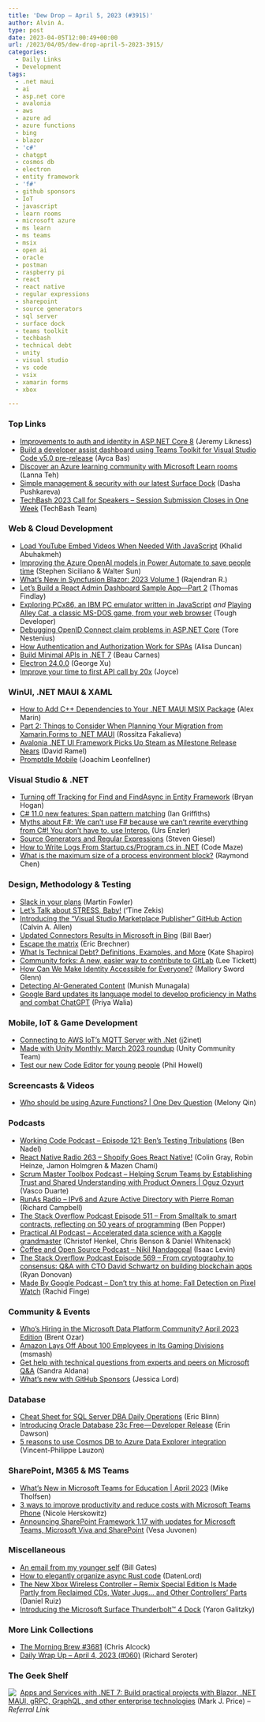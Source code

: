 ```yaml
---
title: 'Dew Drop – April 5, 2023 (#3915)'
author: Alvin A.
type: post
date: 2023-04-05T12:00:49+00:00
url: /2023/04/05/dew-drop-april-5-2023-3915/
categories:
  - Daily Links
  - Development
tags:
  - .net maui
  - ai
  - asp.net core
  - avalonia
  - aws
  - azure ad
  - azure functions
  - bing
  - blazor
  - 'c#'
  - chatgpt
  - cosmos db
  - electron
  - entity framework
  - 'f#'
  - github sponsors
  - IoT
  - javascript
  - learn rooms
  - microsoft azure
  - ms learn
  - ms teams
  - msix
  - open ai
  - oracle
  - postman
  - raspberry pi
  - react
  - react native
  - regular expressions
  - sharepoint
  - source generators
  - sql server
  - surface dock
  - teams toolkit
  - techbash
  - technical debt
  - unity
  - visual studio
  - vs code
  - vsix
  - xamarin forms
  - xbox

---
```

### <a name="top"></a>Top Links

  * <a href="https://devblogs.microsoft.com/dotnet/improvements-auth-identity-aspnetcore-8/" target="_blank" rel="noopener">Improvements to auth and identity in ASP.NET Core 8</a> (Jeremy Likness)
  * <a href="https://devblogs.microsoft.com/microsoft365dev/build-a-developer-assist-dashboard-using-teams-toolkit-for-visual-studio-code-v5-0-pre-release/" target="_blank" rel="noopener">Build a developer assist dashboard using Teams Toolkit for Visual Studio Code v5.0 pre-release</a> (Ayca Bas)
  * <a href="https://azure.microsoft.com/blog/discover-an-azure-learning-community-with-microsoft-learn-rooms/" target="_blank" rel="noopener">Discover an Azure learning community with Microsoft Learn rooms</a> (Lanna Teh)
  * <a href="https://techcommunity.microsoft.com/t5/surface-it-pro-blog/simple-management-amp-security-with-our-latest-surface-dock/ba-p/3784764" target="_blank" rel="noopener">Simple management & security with our latest Surface Dock</a> (Dasha Pushkareva)
  * <a href="https://vlqh-zcglf.campaign-view.com/ua/SharedView?od=3z5b1449310f71294fafc3d35955582e56a7fc9cec01fb440bc3cc8ba398aa18db&cno=11a2b0b1c475540&cd=1e7349b984ed9a60" target="_blank" rel="noopener">TechBash 2023 Call for Speakers &#8211; Session Submission Closes in One Week</a> (TechBash Team)



### <a name="web"></a>Web & Cloud Development

  * <a href="https://khalidabuhakmeh.com/load-youtube-embed-videos-with-javascript" target="_blank" rel="noopener">Load YouTube Embed Videos When Needed With JavaScript</a> (Khalid Abuhakmeh)
  * <a href="https://powerautomate.microsoft.com/en-us/blog/improving-the-azure-openai-models-in-power-automate-to-save-people-time/" target="_blank" rel="noopener">Improving the Azure OpenAI models in Power Automate to save people time</a> (Stephen Siciliano & Walter Sun)
  * <a href="https://www.syncfusion.com/blogs/post/whats-new-blazor-2023-volume-1.aspx?utm_source=alvinashcraft&utm_medium=email&utm_campaign=alvinashcraft_blog_edmapr23" target="_blank" rel="noopener">What’s New in Syncfusion Blazor: 2023 Volume 1</a> (Rajendran R.)
  * <a href="https://www.telerik.com/blogs/lets-build-react-admin-dashboard-sample-app-part-2" target="_blank" rel="noopener">Let’s Build a React Admin Dashboard Sample App—Part 2</a> (Thomas Findlay)
  * <a href="https://www.codeproject.com/Articles/5358401/Exploring-PCx86-an-IBM-PC-emulator-written-in-Java" target="_blank" rel="noopener">Exploring PCx86, an IBM PC emulator written in JavaScript</a> _and_ <a href="https://www.codeproject.com/Articles/5358400/Playing-Alley-Cat-a-classic-MS-DOS-game-from-your" target="_blank" rel="noopener">Playing Alley Cat, a classic MS-DOS game, from your web browser</a> (Tough Developer)
  * <a href="https://nestenius.se/2023/03/28/missing-openid-connect-claims-in-asp-net-core/" target="_blank" rel="noopener">Debugging OpenID Connect claim problems in ASP.NET Core</a> (Tore Nestenius)
  * <a href="https://developer.okta.com/blog/2023/04/04/spa-auth-tokens" target="_blank" rel="noopener">How Authentication and Authorization Work for SPAs</a> (Alisa Duncan)
  * <a href="https://www.freecodecamp.org/news/build-minimal-apis-in-net-7/" target="_blank" rel="noopener">Build Minimal APIs in .NET 7</a> (Beau Carnes)
  * <a href="https://electronjs.org/blog/electron-24-0" target="_blank" rel="noopener">Electron 24.0.0</a> (George Xu)
  * <a href="https://blog.postman.com/improve-your-time-to-first-api-call-by-20x/" target="_blank" rel="noopener">Improve your time to first API call by 20x</a> (Joyce)



### <a name="silverlight"></a>WinUI, .NET MAUI & XAML

  * <a href="https://www.advancedinstaller.com/add-dependencies-to-dotnet-maui-msix.html" target="_blank" rel="noopener">How to Add C++ Dependencies to Your .NET MAUI MSIX Package</a> (Alex Marin)
  * <a href="https://www.telerik.com/blogs/part-2-things-consider-planning-migration-xamarin.forms-dotnet-maui" target="_blank" rel="noopener">Part 2: Things to Consider When Planning Your Migration from Xamarin.Forms to .NET MAUI</a> (Rossitza Fakalieva)
  * <a href="https://visualstudiomagazine.com/articles/2023/04/04/avalonia.aspx" target="_blank" rel="noopener">Avalonia .NET UI Framework Picks Up Steam as Milestone Release Nears</a> (David Ramel)
  * <a href="https://johnnys.news/2023/03/Promptdle-Mobile/" target="_blank" rel="noopener">Promptdle Mobile</a> (Joachim Leonfellner)



### <a name="dotnet"></a>Visual Studio & .NET

  * <a href="https://nodogmablog.bryanhogan.net/2023/04/turning-off-tracking-for-find-and-findasync-in-entity-framework/" target="_blank" rel="noopener">Turning off Tracking for Find and FindAsync in Entity Framework</a> (Bryan Hogan)
  * <a href="https://endjin.com/blog/2023/04/dotnet-csharp-11-pattern-matching-span-char.html" target="_blank" rel="noopener">C# 11.0 new features: Span pattern matching</a> (Ian Griffiths)
  * <a href="https://www.planetgeek.ch/2023/04/04/myths-about-f-we-cant-use-f-because-we-cant-rewrite-everything-from-c-you-dont-have-to-use-interop/" target="_blank" rel="noopener">Myths about F#: We can’t use F# because we can’t rewrite everything from C#! You don’t have to, use Interop.</a> (Urs Enzler)
  * <a href="https://steven-giesel.com/blogPost/667db4f5-d34a-4625-bc3d-aa47187c591a" target="_blank" rel="noopener">Source Generators and Regular Expressions</a> (Steven Giesel)
  * <a href="https://code-maze.com/dotnet-how-to-write-logs-from-startup-program-classes/" target="_blank" rel="noopener">How to Write Logs From Startup.cs/Program.cs in .NET</a> (Code Maze)
  * <a href="https://devblogs.microsoft.com/oldnewthing/20230404-00/?p=108009" target="_blank" rel="noopener">What is the maximum size of a process environment block?</a> (Raymond Chen)



### <a name="design"></a>Design, Methodology & Testing

  * <a href="https://martinfowler.com/bliki/Slack.html" target="_blank" rel="noopener">Slack in your plans</a> (Martin Fowler)
  * <a href="https://tinezekis.medium.com/lets-talk-about-stress-baby-d638092332f0?source=rss-fa2db659a52f------2" target="_blank" rel="noopener">Let’s Talk about STRESS, Baby!</a> (‘Tine Zekis)
  * <a href="https://www.codingwithcalvin.net/introducting-visual-studio-marketplace-publish-github-action/" target="_blank" rel="noopener">Introducing the “Visual Studio Marketplace Publisher” GitHub Action</a> (Calvin A. Allen)
  * <a href="https://techcommunity.microsoft.com/t5/microsoft-search-blog/updated-connectors-results-in-microsoft-in-bing/ba-p/3787571" target="_blank" rel="noopener">Updated Connectors Results in Microsoft in Bing</a> (Bill Baer)
  * <a href="https://imwrightshardcode.com/2023/04/escape-the-matrix/" target="_blank" rel="noopener">Escape the matrix</a> (Eric Brechner)
  * <a href="https://www.itprotoday.com/it-operations-and-management/what-technical-debt-definitions-examples-and-more" target="_blank" rel="noopener">What Is Technical Debt? Definitions, Examples, and More</a> (Kate Shapiro)
  * <a href="https://about.gitlab.com/blog/2023/04/04/gitlab-community-forks/" target="_blank" rel="noopener">Community forks: A new, easier way to contribute to GitLab</a> (Lee Tickett)
  * <a href="https://auth0.com/blog/how-can-we-make-identity-accessible-for-everyone/" target="_blank" rel="noopener">How Can We Make Identity Accessible for Everyone?</a> (Mallory Sword Glenn)
  * <a href="https://medium.com/@munish.munagala/detecting-ai-generated-content-19ce0d4e1f1a?source=rss-7b681932edc2------2" target="_blank" rel="noopener">Detecting AI-Generated Content</a> (Munish Munagala)
  * <a href="https://www.onmsft.com/news/bard-updates-its-language-model-to-combat-chatgpt/" target="_blank" rel="noopener">Google Bard updates its language model to develop proficiency in Maths and combat ChatGPT</a> (Priya Walia)



### <a name="mobile"></a>Mobile, IoT & Game Development

  * <a href="https://blog.j2i.net/2023/04/04/connecting-to-aws-iots-mqtt-server-with-net/" target="_blank" rel="noopener">Connecting to AWS IoT’s MQTT Server with .Net</a> (j2inet)
  * <a href="https://blog.unity.com/news/made-with-unity-monthly-march-2023-roundup" target="_blank" rel="noopener">Made with Unity Monthly: March 2023 roundup</a> (Unity Community Team)
  * <a href="https://www.raspberrypi.org/blog/code-editor-beta-testing/" target="_blank" rel="noopener">Test our new Code Editor for young people</a> (Phil Howell)



### <a name="videos"></a>Screencasts & Videos

  * <a href="http://www.youtube.com/watch?v=PQ7EXRHRrTQ" target="_blank" rel="noopener">Who should be using Azure Functions? | One Dev Question</a> (Melony Qin)



### <a name="podcasts"></a>Podcasts

  * <a href="https://www.bennadel.com/blog/4439-working-code-podcast-episode-121-bens-testing-tribulations.htm" target="_blank" rel="noopener">Working Code Podcast &#8211; Episode 121: Ben&#8217;s Testing Tribulations</a> (Ben Nadel)
  * <a href="https://reactnativeradio.com/episodes/rnr-263-shopify-goes-react-native" target="_blank" rel="noopener">React Native Radio 263 &#8211; Shopify Goes React Native!</a> (Colin Gray, Robin Heinze, Jamon Holmgren & Mazen Chami)
  * <a href="https://scrummastertoolbox.libsyn.com/helping-scrum-teams-by-establishing-trust-and-shared-understanding-with-product-owners-oguz-ozyurt" target="_blank" rel="noopener">Scrum Master Toolbox Podcast &#8211; Helping Scrum Teams by Establishing Trust and Shared Understanding with Product Owners | Oguz Ozyurt</a> (Vasco Duarte)
  * <a href="https://runasradio.com/Shows/Show/874" target="_blank" rel="noopener">RunAs Radio &#8211; IPv6 and Azure Active Directory with Pierre Roman</a> (Richard Campbell)
  * <a href="https://stackoverflow.blog/2023/04/04/from-smalltalk-to-smart-contracts-reflecting-on-50-years-of-programming-ep-511/" target="_blank" rel="noopener">The Stack Overflow Podcast Episode 511 &#8211; From Smalltalk to smart contracts, reflecting on 50 years of programming</a> (Ben Popper)
  * <a href="https://changelog.com/practicalai/217" target="_blank" rel="noopener">Practical AI Podcast &#8211; Accelerated data science with a Kaggle grandmaster</a> (Christof Henkel, Chris Benson & Daniel Whitenack)
  * <a href="https://podcasters.spotify.com/pod/show/coffeandopensource/episodes/Nikil-Nandagopal-e21odnc" target="_blank" rel="noopener">Coffee and Open Source Podcast &#8211; Nikil Nandagopal</a> (Isaac Levin)
  * <a href="https://stackoverflow.blog/2023/04/05/from-cryptography-to-consensus-qa-with-cto-david-schwartz-on-building-blockchain-apps/" target="_blank" rel="noopener">The Stack Overflow Podcast Episode 569 &#8211; From cryptography to consensus: Q&A with CTO David Schwartz on building blockchain apps</a> (Ryan Donovan)
  * <a href="https://blog.google/products/pixel/made-by-google-podcast-season-2/" target="_blank" rel="noopener">Made By Google Podcast &#8211; Don’t try this at home: Fall Detection on Pixel Watch</a> (Rachid Finge)



### <a name="events"></a>Community & Events

  * <a href="https://www.brentozar.com/archive/2023/04/whos-hiring-in-the-microsoft-data-platform-community-april-2023-edition/" target="_blank" rel="noopener">Who’s Hiring in the Microsoft Data Platform Community? April 2023 Edition</a> (Brent Ozar)
  * <a href="https://slashdot.org/story/23/04/04/1918258/amazon-lays-off-about-100-employees-in-its-gaming-divisions?utm_source=rss1.0mainlinkanon&utm_medium=feed" target="_blank" rel="noopener">Amazon Lays Off About 100 Employees in Its Gaming Divisions</a> (msmash)
  * <a href="https://techcommunity.microsoft.com/t5/microsoft-learn-blog/get-help-with-technical-questions-from-experts-and-peers-on/ba-p/3776927" target="_blank" rel="noopener">Get help with technical questions from experts and peers on Microsoft Q&A</a> (Sandra Aldana)
  * <a href="https://github.blog/2023-04-04-whats-new-with-github-sponsors/" target="_blank" rel="noopener">What’s new with GitHub Sponsors</a> (Jessica Lord)



### <a name="sql"></a>Database

  * <a href="https://www.mssqltips.com/sqlservertip/7616/sql-cheat-sheet-for-sql-server-dba-daily-operations/" target="_blank" rel="noopener">Cheat Sheet for SQL Server DBA Daily Operations</a> (Eric Blinn)
  * <a href="https://medium.com/oracledevs/introducing-oracle-database-23c-free-developer-release-5c21e5854092?source=rss----749dcac244ef---4" target="_blank" rel="noopener">Introducing Oracle Database 23c Free — Developer Release</a> (Erin Dawson)
  * <a href="https://techcommunity.microsoft.com/t5/azure-data-explorer-blog/5-reasons-to-use-cosmos-db-to-azure-data-explorer-integration/ba-p/3782776" target="_blank" rel="noopener">5 reasons to use Cosmos DB to Azure Data Explorer integration</a> (Vincent-Philippe Lauzon)



### <a name="sp"></a>SharePoint, M365 & MS Teams

  * <a href="https://techcommunity.microsoft.com/t5/education-blog/what-s-new-in-microsoft-teams-for-education-april-2023/ba-p/3787041" target="_blank" rel="noopener">What’s New in Microsoft Teams for Education | April 2023</a> (Mike Tholfsen)
  * <a href="https://www.microsoft.com/en-us/microsoft-365/blog/2023/04/03/3-ways-to-improve-productivity-and-reduce-costs-with-microsoft-teams-phone/" target="_blank" rel="noopener">3 ways to improve productivity and reduce costs with Microsoft Teams Phone</a> (Nicole Herskowitz)
  * <a href="https://devblogs.microsoft.com/microsoft365dev/announcing-sharepoint-framework-1-17-with-updates-for-microsoft-teams-microsoft-viva-and-sharepoint/" target="_blank" rel="noopener">Announcing SharePoint Framework 1.17 with updates for Microsoft Teams, Microsoft Viva and SharePoint</a> (Vesa Juvonen)



### <a name="misc"></a>Miscellaneous

  * <a href="https://www.gatesnotes.com/Science-Books" target="_blank" rel="noopener">An email from my younger self</a> (Bill Gates)
  * <a href="https://www.cncf.io/blog/2023/04/03/how-to-elegantly-organize-async-rust-code/" target="_blank" rel="noopener">How to elegantly organize async Rust code</a> (DatenLord)
  * <a href="https://news.xbox.com/en-us/2023/04/04/new-xbox-wireless-controller-remix-special-edition/" target="_blank" rel="noopener">The New Xbox Wireless Controller – Remix Special Edition Is Made Partly from Reclaimed CDs, Water Jugs… and Other Controllers’ Parts</a> (Daniel Ruiz)
  * <a href="https://blogs.windows.com/devices/2023/04/04/introducing-the-microsoft-surface-thunderbolt-4-dock/" target="_blank" rel="noopener">Introducing the Microsoft Surface Thunderbolt™ 4 Dock</a> (Yaron Galitzky)



### <a name="links"></a>More Link Collections

  * <a href="https://blog.cwa.me.uk/2023/04/05/the-morning-brew-3681/" target="_blank" rel="noopener">The Morning Brew #3681</a> (Chris Alcock)
  * <a href="https://seroter.com/2023/04/04/daily-wrap-up-april-4-2023-060/" target="_blank" rel="noopener">Daily Wrap Up – April 4, 2023 (#060)</a> (Richard Seroter)



### <a name="shelf"></a>The Geek Shelf

<a href="https://www.amazon.com/dp/1801813434/?tag=amavin-20" target="_blank" rel="noopener"><img decoding="async" align="left" style="margin: 0px 4px 0px 0px; border: 0px currentcolor; border-image: none; float: left; display: inline; background-image: none;" src="https://m.media-amazon.com/images/I/41UKLcZEilL._SS135_.jpg" border="0" /></a>&nbsp;<a href="https://www.amazon.com/dp/1801813434/?tag=amavin-20" target="_blank" rel="noopener">Apps and Services with .NET 7: Build practical projects with Blazor, .NET MAUI, gRPC, GraphQL, and other enterprise technologies</a> (Mark J. Price) _&#8211; Referral Link_